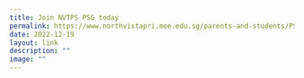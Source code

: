 ```yaml
---
title: Join NVTPS PSG today
permalink: https://www.northvistapri.moe.edu.sg/parents-and-students/PSG/
date: 2022-12-19
layout: link
description: ""
image: ""
---
```


